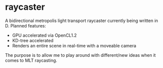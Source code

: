 # raycaster
A bidirectional metropolis light transport raycaster currently being written in D. Planned features:
  - GPU accelerated via OpenCL1.2
  - KD-tree accelerated
  - Renders an entire scene in real-time with a moveable camera
  
The purpose is to allow me to play around with different/new ideas when it comes to MLT raycasting.
